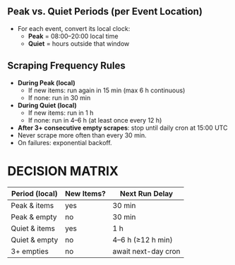 ## Peak vs. Quiet Periods (per Event Location)
- For each event, convert its local clock:
  - **Peak** = 08:00–20:00 local time  
  - **Quiet** = hours outside that window

## Scraping Frequency Rules
- **During Peak (local)**  
  - If new items: run again in 15 min (max 6 h continuous)  
  - If none: run in 30 min  
- **During Quiet (local)**  
  - If new items: run in 1 h  
  - If none: run in 4–6 h (at least once every 12 h)  
- **After 3+ consecutive empty scrapes**: stop until daily cron at 15:00 UTC  
- Never scrape more often than every 30 min.  
- On failures: exponential backoff.

# DECISION MATRIX

| Period (local) | New Items? | Next Run Delay      |
| -------------- | ---------- | ------------------- |
| Peak & items   | yes        | 30 min              |
| Peak & empty   | no         | 30 min              |
| Quiet & items  | yes        | 1 h                 |
| Quiet & empty  | no         | 4–6 h (≥12 h min)   |
| 3+ empties     | no         | await next-day cron |
